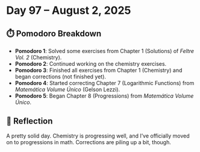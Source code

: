 # Day 97 – August 2, 2025

## ⏱️ Pomodoro Breakdown

- **Pomodoro 1**: Solved some exercises from Chapter 1 (Solutions) of *Feltre Vol. 2* (Chemistry).  
- **Pomodoro 2**: Continued working on the chemistry exercises.  
- **Pomodoro 3**: Finished all exercises from Chapter 1 (Chemistry) and began corrections (not finished yet).  
- **Pomodoro 4**: Started correcting Chapter 7 (Logarithmic Functions) from *Matemática Volume Único* (Gelson Lezzi).  
- **Pomodoro 5**: Began Chapter 8 (Progressions) from *Matemática Volume Único*.

## 💬 Reflection

A pretty solid day. Chemistry is progressing well, and I’ve officially moved on to progressions in math. Corrections are piling up a bit, though.
